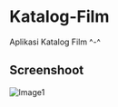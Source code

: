 # Katalog-Film
Aplikasi Katalog Film ^-^

## Screenshoot
![Image1](https://i.ibb.co/vwwLr09/photo-2019-05-06-07-31-10.jpg)
